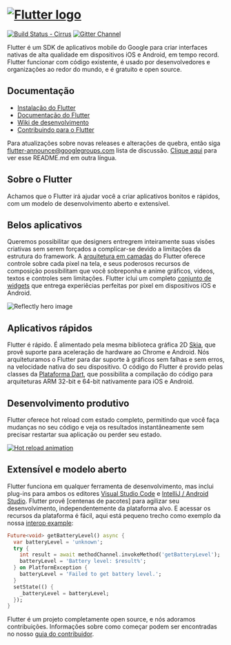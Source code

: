 # [![Flutter logo][]][flutter.dev]

[![Build Status - Cirrus][]][Build status]
[![Gitter Channel][]][Gitter badge]


Flutter é um SDK de aplicativos mobile do Google para criar interfaces nativas de alta qualidade em dispositivos iOS e Android, em tempo record. Flutter funcionar com código existente, é usado por desenvolvedores e organizações ao redor do mundo, e é gratuito e open source.

## Documentação

* [Instalação do Flutter](https://flutter.dev/get-started/)
* [Documentação do Flutter](https://flutter.dev/docs)
* [Wiki de desenvolvimento](https://github.com/flutter/flutter/wiki)
* [Contribuindo para o Flutter](https://github.com/flutter/flutter/blob/master/CONTRIBUTING.md)

Para atualizações sobre novas releases e alterações de quebra, então siga
[flutter-announce@googlegroups.com](https://groups.google.com/forum/#!forum/flutter-announce) lista de discussão.
[Clique aqui](../) para ver esse README.md em outra língua.

## Sobre o Flutter

Achamos que o Flutter irá ajudar você a criar aplicativos bonitos e rápidos, com um modelo de desenvolvimento aberto e extensível.

## Belos aplicativos

Queremos possibilitar que designers entregrem inteiramente suas visões criativas sem serem forçados a complicar-se devido a limitações da estrutura do framework. A [arquitetura em camadas][layered architecture] do Flutter oferece controle sobre cada pixel na tela, e seus poderosos recursos de composição possibilitam que você sobreponha e anime gráficos, videos, textos e controles sem limitações. Flutter iclui um completo [conjunto de widgets][widget catalog] que entrega experiêcias perfeitas por pixel em dispositivos iOS e Android.

![Reflectly hero image][Reflectly hero image]

## Aplicativos rápidos

Flutter é rápido. É alimentado pela mesma biblioteca gráfica 2D [Skia], que provê suporte para aceleração de hardware ao Chrome e Android. Nós arquiteturamos o Flutter para dar suporte à gráficos sem falhas e sem erros, na velocidade nativa do seu dispositivo.
O código do Flutter é provido pelas classes da [Plataforma Dart][Dart platform], que possibilita a compilação do código para arquiteturas ARM 32-bit e 64-bit nativamente para iOS e Android.

## Desenvolvimento produtivo

Flutter oferece hot reload com estado completo, permitindo que você faça mudanças no seu código e veja os resultados instantâneamente sem precisar restartar sua aplicação ou perder seu estado.

[![Hot reload animation][]][Hot reload]

## Extensível e modelo aberto

Flutter funciona em qualquer ferramenta de desenvolvimento, mas inclui plug-ins para ambos os editores [Visual Studio Code] e [IntelliJ / Android Studio]. Flutter provê [centenas de pacotes] para agilizar seu desenvolvimento, independentemente da plataforma alvo. E acessar os recursos da plataforma é fácil, aqui está pequeno trecho como exemplo da nossa [interop example](https://github.com/flutter/flutter/tree/master/examples/platform_channel):

```dart
Future<void> getBatteryLevel() async {
  var batteryLevel = 'unknown';
  try {
    int result = await methodChannel.invokeMethod('getBatteryLevel');
    batteryLevel = 'Battery level: $result%';
  } on PlatformException {
    batteryLevel = 'Failed to get battery level.';
  }
  setState(() {
    _batteryLevel = batteryLevel;
  });
}
```

Flutter é um projeto completamente open source, e nós adoramos contribuições.
Informações sobre como começar podem ser encontradas no nosso [guia do contribuidor](../../CONTRIBUTING.md).


[Flutter logo]: https://flutter.dev/assets/flutter-lockup-4cb0ee072ab312e59784d9fbf4fb7ad42688a7fdaea1270ccf6bbf4f34b7e03f.svg
[flutter.dev]: https://flutter.dev
[Build Status - Cirrus]: https://api.cirrus-ci.com/github/flutter/flutter.svg
[Build status]: https://cirrus-ci.com/github/flutter/flutter/master
[Gitter Channel]: https://badges.gitter.im/flutter/flutter.svg
[Gitter badge]: https://gitter.im/flutter/flutter?utm_source=badge&utm_medium=badge&utm_campaign=pr-badge&utm_content=badge
[layered architecture]: https://flutter.dev/docs/resources/inside-flutter
[widget catalog]: https://flutter.dev/widgets/
[Reflectly hero image]: https://github.com/flutter/website/blob/master/src/images/homepage/reflectly-hero-600px.png
[Skia]: https://skia.org/
[Dart platform]: https://dart.dev/
[Hot reload animation]: https://raw.githubusercontent.com/flutter/website/master/src/_assets/image/tools/android-studio/hot-reload.gif
[Hot reload]: https://flutter.dev/docs/development/tools/hot-reload
[Visual Studio Code]: https://marketplace.visualstudio.com/items?itemName=Dart-Code.flutter
[IntelliJ / Android Studio]: https://plugins.jetbrains.com/plugin/9212-flutter
[Flutter packages]: https://pub.dev/flutter
[interop example]: https://github.com/flutter/flutter/tree/master/examples/platform_channel
